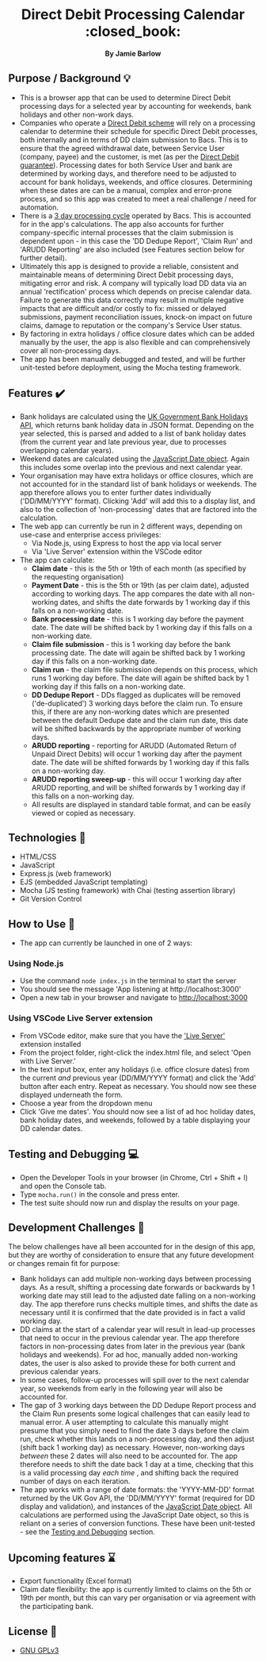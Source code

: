 <div align="center">
  <h1>Direct Debit Processing Calendar :closed_book:</h1>
  <strong>By Jamie Barlow</strong>
</div>

## Purpose / Background :bulb:

- This is a browser app that can be used to determine Direct Debit processing days for a selected year by accounting for weekends, bank holidays and other non-work days. 
- Companies who operate a [Direct Debit scheme](https://www.directdebit.co.uk/) will rely on a processing calendar to determine their schedule for specific Direct Debit processes, both internally and in terms of DD claim submission to Bacs. This is to ensure that the agreed withdrawal date, between Service User (company, payee) and the customer, is met (as per the [Direct Debit guarantee](https://www.directdebit.co.uk/direct-debit-explained/direct-debit-guarantee/)). Processing dates for both Service User and bank are determined by working days, and therefore need to be adjusted to account for bank holidays, weekends, and office closures. Determining when these dates are can be a manual, complex and error-prone process, and so this app was created to meet a real challenge / need for automation.
- There is a [3 day processing cycle](https://www.bacs.co.uk/services/bacs-schemes/getting-started/direct-debit/#:~:text=To%20collect%20Direct%20Debit%20payments,then%20transmitted%20to%20each%20institution.) operated by Bacs. This is accounted for in the app's calculations. The app also accounts for further company-specific internal processes that the claim submission is dependent upon - in this case the 'DD Dedupe Report', 'Claim Run' and 'ARUDD Reporting' are also included (see Features section below for further detail).
- Ultimately this app is designed to provide a reliable, consistent and maintainable means of determining Direct Debit processing days, mitigating error and risk. A company will typically load DD data via an annual 'rectification' process which depends on precise calendar data. Failure to generate this data correctly may result in multiple negative impacts that are difficult and/or costly to fix: missed or delayed submissions, payment reconciliation issues, knock-on impact on future claims, damage to reputation or the company's Service User status.
- By factoring in extra holidays / office closure dates which can be added manually by the user, the app is also flexible and can comprehensively cover all non-processing days.
- The app has been manually debugged and tested, and will be further unit-tested before deployment, using the Mocha testing framework.

## Features :heavy_check_mark:

- Bank holidays are calculated using the [UK Government Bank Holidays API](https://www.api.gov.uk/gds/bank-holidays/#bank-holidays), which returns bank holiday data in JSON format. Depending on the year selected, this is parsed and added to a list of bank holiday dates (from the current year and late previous year, due to processes overlapping calendar years).
- Weekend dates are calculated using the [JavaScript Date object](https://developer.mozilla.org/en-US/docs/Web/JavaScript/Reference/Global_Objects/Date). Again this includes some overlap into the previous and next calendar year.
- Your organisation may have extra holidays or office closures, which are not accounted for in the standard list of bank holidays or weekends. The app therefore allows you to enter further dates individually ('DD/MM/YYYY' format). Clicking 'Add' will add this to a display list, and also to the collection of 'non-processing' dates that are factored into the calculation.
- The web app can currently be run in 2 different ways, depending on use-case and enterprise access privileges:
  - Via Node.js, using Express to host the app via local server
  - Via 'Live Server' extension within the VSCode editor
- The app can calculate:
  - **Claim date** - this is the 5th or 19th of each month (as specified by the requesting organisation)
  - **Payment Date** - this is the 5th or 19th (as per claim date), adjusted according to working days. The app compares the date with all non-working dates, and shifts the date forwards by 1 working day if this falls on a non-working date.
  - **Bank processing date** - this is 1 working day before the payment date. The date will be shifted back by 1 working day if this falls on a non-working date.
  - **Claim file submission** - this is 1 working day before the bank processing date. The date will again be shifted back by 1 working day if this falls on a non-working date.
  - **Claim run** - the claim file submission depends on this process, which runs 1 working day before. The date will again be shifted back by 1 working day if this falls on a non-working date.
  - **DD Dedupe Report** - DDs flagged as duplicates will be removed ('de-duplicated') 3 working days before the claim run. To ensure this, if there are any non-working dates which are presented between the default Dedupe date and the claim run date, this date will be shifted backwards by the appropriate number of working days.
  - **ARUDD reporting** - reporting for ARUDD (Automated Return of Unpaid Direct Debits) will occur 1 working day after the payment date. The date will be shifted forwards by 1 working day if this falls on a non-working day.
  - **ARUDD reporting sweep-up** - this will occur 1 working day after ARUDD reporting, and will be shifted forwards by 1 working day if this falls on a non-working day. 
  - All results are displayed in standard table format, and can be easily viewed or copied as necessary.

## Technologies :floppy_disk:

- HTML/CSS
- JavaScript
- Express.js (web framework)
- EJS (embedded JavaScript templating)
- Mocha (JS testing framework) with Chai (testing assertion library)
- Git Version Control

## How to Use :page_with_curl:

- The app can currently be launched in one of 2 ways:
### Using Node.js
  - Use the command `node index.js` in the terminal to start the server
  - You should see the message 'App listening at http://localhost:3000'
  - Open a new tab in your browser and navigate to [http://localhost:3000](http://localhost:3000)
### Using VSCode Live Server extension
  - From VSCode editor, make sure that you have the ['Live Server'](https://marketplace.visualstudio.com/items?itemName=ritwickdey.LiveServer) extension installed
  - From the project folder, right-click the index.html file, and select 'Open with Live Server.'
- In the text input box, enter any holidays (i.e. office closure dates) from the current *and* previous year (DD/MM/YYYY format) and click the 'Add' button after each entry. Repeat as necessary. You should now see these displayed underneath the form.
- Choose a year from the dropdown menu
- Click 'Give me dates'. You should now see a list of ad hoc holiday dates, bank holiday dates, and weekends, followed by a table displaying your DD calendar dates.

## Testing and Debugging :computer:

- Open the Developer Tools in your browser (in Chrome, Ctrl + Shift + I) and open the Console tab.
- Type `mocha.run()` in the console and press enter.
- The test suite should now run and display the results on your page.

## Development Challenges :wrench:

The below challenges have all been accounted for in the design of this app, but they are worthy of consideration to ensure that any future development or changes remain fit for purpose:

- Bank holidays can add multiple non-working days between processing days. As a result, shifting a processing date forwards or backwards by 1 working date may still lead to the adjusted date falling on a non-working day. The app therefore runs checks multiple times, and shifts the date as necessary until it is confirmed that the date provided is in fact a valid working day.
- DD claims at the start of a calendar year will result in lead-up processes that need to occur in the previous calendar year. The app therefore factors in non-processing dates from later in the previous year (bank holidays and weekends). For ad hoc, manually added non-working dates, the user is also asked to provide these for both current and previous calendar years.
- In some cases, follow-up processes will spill over to the next calendar year, so weekends from early in the following year will also be accounted for.
- The gap of 3 working days between the DD Dedupe Report process and the Claim Run presents some logical challenges that can easily lead to manual error. A user attempting to calculate this manually might presume that you simply need to find the date 3 days before the claim run, check whether this lands on a non-processing day, and then adjust (shift back 1 working day) as necessary. However, non-working days *between* these 2 dates will also need to be accounted for. The app therefore needs to shift the date back 1 day at a time, checking that this is a valid processing day *each time* , and shifting back the required number of days on each iteration.
- The app works with a range of date formats: the 'YYYY-MM-DD' format returned by the UK Gov API, the 'DD/MM/YYYY' format (required for DD display and validation), and instances of the [JavaScript Date object](https://developer.mozilla.org/en-US/docs/Web/JavaScript/Reference/Global_Objects/Date). All calculations are performed using the JavaScript Date object, so this is reliant on a series of conversion functions. These have been unit-tested - see the [Testing and Debugging](https://developer.mozilla.org/en-US/docs/Web/JavaScript/Reference/Global_Objects/Date) section.


## Upcoming features :hourglass:

- Export functionality (Excel format)
- Claim date flexibility: the app is currently limited to claims on the 5th or 19th per month, but this can vary per organisation or via agreement with the participating bank.

## License :scroll:

- [GNU GPLv3](https://www.gnu.org/licenses/gpl-3.0.en.html)
